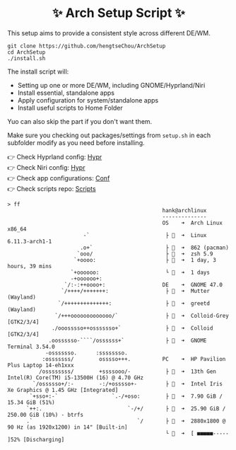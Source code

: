 <h1 align="center">✨ Arch Setup Script ✨</h1>

This setup aims to provide a consistent style across different DE/WM.

```
git clone https://github.com/hengtseChou/ArchSetup
cd ArchSetup
./install.sh
```

The install script will:

- Setting up one or more DE/WM, including GNOME/Hyprland/Niri
- Install essential, standalone apps
- Apply configuration for system/standalone apps
- Install useful scripts to Home Folder

Yuo can also skip the part if you don't want them.

Make sure you checking out packages/settings from `setup.sh` in each subfolder modify as you need before installing.

👉️ Check Hyprland config: [Hypr](https://github.com/hengtseChou/Hypr) <br>
👉️ Check Niri config: [Hypr](https://github.com/hengtseChou/Niri) <br>
👉️ Check app configurations: [Conf](https://github.com/hengtseChou/Conf) <br>
👉️ Check scripts repo: [Scripts](https://github.com/hengtseChou/Scripts) <br>

`````
> ff
                                                 hank@archlinux
                                                 --------------
                                                 OS    ➜  Arch Linux x86_64
                        -`                        ├   ➜  Linux 6.11.3-arch1-1
                       .o+`                       ├ 󰏖  ➜  862 (pacman)
                      `ooo/                       ├   ➜  zsh 5.9
                     `+oooo:                      ├ 󱑀  ➜  1 day, 3 hours, 39 mins
                    `+oooooo:                     └ 󰃩  ➜  1 days
                    -+oooooo+:
                  `/:-:++oooo+:                  DE    ➜  GNOME 47.0
                 `/++++/+++++++:                  ├ 󰣆  ➜  Mutter (Wayland)
                `/++++++++++++++:                 ├ 󱅞  ➜  greetd (Wayland)
               `/+++ooooooooooooo/`               ├ 󰏘  ➜  Colloid-Grey [GTK2/3/4]
              ./ooosssso++osssssso+`              ├ 󰀻  ➜  Colloid [GTK2/3/4]
             .oossssso-````/ossssss+`             ├   ➜  GNOME Terminal 3.54.0
            -osssssso.      :ssssssso.
           :osssssss/        osssso+++.          PC    ➜  HP Pavilion Plus Laptop 14-eh1xxx
          /ossssssss/        +ssssooo/-           ├ 󰻠  ➜  13th Gen Intel(R) Core(TM) i5-13500H (16) @ 4.70 GHz
        `/ossssso+/:-        -:/+osssso+-         ├ 󰢮  ➜  Intel Iris Xe Graphics @ 1.45 GHz [Integrated]
       `+sso+:-`                 `.-/+oso:        ├ 󰍛  ➜  7.90 GiB / 15.34 GiB (51%)
      `++:.                           `-/+/       ├ 󰋊  ➜  25.90 GiB / 250.00 GiB (10%) - btrfs
      .`                                 `/       ├ 󰍹  ➜  2880x1800 @ 90 Hz (as 1920x1200) in 14" [Built-in]
                                                  └   ➜  [ ■■■■■----- ]52% [Discharging]
`````

